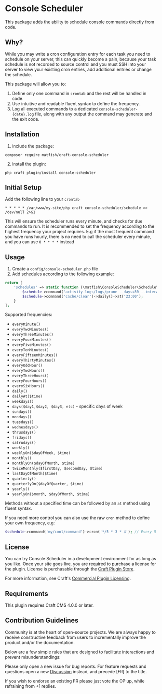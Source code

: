 # Console Scheduler

This package adds the ability to schedule console commands directly from code.

## Why?

While you may write a cron configuration entry for each task you need to schedule on your server, this can quickly
become a pain, because your task schedule is not recorded to source control and you must SSH into your server to view
your existing cron entries, add additional entries or change the schedule.

This package will allow you to:
1. Define only one command in `crontab` and the rest will be handled in code.
2. Use intuitive and readable fluent syntax to define the frequency.
3. Log all executed commands to a dedicated `console-scheduler-{date}.log` file, along with any output the command may generate and the exit code.

## Installation

1. Include the package:

```
composer require matfish/craft-console-scheduler
```

2. Install the plugin:

```
php craft plugin/install console-scheduler
```

## Initial Setup

Add the following line to your `crontab`

```
* * * * * /var/www/my-site/php craft console-scheduler/schedule >> /dev/null 2>&1
```

This will ensure the scheduler runs every minute, and checks for due commands to run.
It is recommended to set the frequency according to the highest frequency your project requires.
E.g if the most frequent command you have runs hourly, there is no need to call the scheduler every minute, and you can use `0 * * * *` instead

## Usage

1. Create a `config/console-scheduler.php` file 
2. Add schedules according to the following example:

```php
return [
    'schedules' => static function (\matfish\ConsoleScheduler\Schedule\SchedulesCollection $schedule) {
        $schedule->command('activity-logs/logs/prune --days=30 --interactive=0')->monthly();
        $schedule->command('cache/clear')->daily()->at('23:00');
    }
];
```

Supported frequencies:

* `everyMinute()`
* `everyTwoMinutes()`
* `everyThreeMinutes()`
* `everyFourMinutes()`
* `everyFiveMinutes()`
* `everyTenMinutes()`
* `everyFifteenMinutes()`
* `everyThirtyMinutes()`
* `everyOddHour()`
* `everyTwoHours()`
* `everyThreeHours()`
* `everyFourHours()`
* `everySixHours()`
* `daily()`
* `dailyAt($time)`
* `weekdays()`
* `days($day1,$day2, $day3, etc)` - specific days of week
* `sundays()`
* `mondays()`
* `tuesdays()`
* `wednesdays()`
* `thrusdays()`
* `fridays()`
* `satrudays()`
* `weekly()`
* `weeklyOn($dayOfWeek, $time)`
* `monthly()`
* `monthlyOn($dayOfMonth, $time)`
* `twiceMonthly($firstDay, $secondDay, $time)`
* `lastDayOfMonth($time)`
* `quarterly()`
* `quarterlyOn($dayOfQuarter, $time)`
* `yearly()`
* `yearlyOn($month, $dayOfMonth, $time)`

Methods without a specified time can be followed by an `at` method using fluent syntax. 

If you need more control you can also use the raw `cron` method to define your own frequency, e.g:
```php
$schedule->command('my/cool/command')->cron('*/5 * 3 * 4'); // Every 5 minutes, on day 3 of the month, and on Thursday
```

## License

You can try Console Scheduler in a development environment for as long as you like. Once your site goes live, you are
required
to purchase a license for the plugin. License is purchasable through
the [Craft Plugin Store](https://plugins.craftcms.com/console-scheduler).

For more information, see
Craft's [Commercial Plugin Licensing](https://craftcms.com/docs/4.x/plugins.html#commercial-plugin-licensing).

## Requirements

This plugin requires Craft CMS 4.0.0 or later.

## Contribution Guidelines

Community is at the heart of open-source projects. We are always happy to receive constructive feedback from users to
incrementally improve the product and/or the documentation.

Below are a few simple rules that are designed to facilitate interactions and prevent misunderstandings:

Please only open a new issue for bug reports. For feature requests and questions open a
new [Discussion](https://github.com/matfish2/craft-console-scheduler/discussions) instead, and precede [FR] to the
title.

If you wish to endorse an existing FR please just vote the OP up, while refraining from +1 replies.
